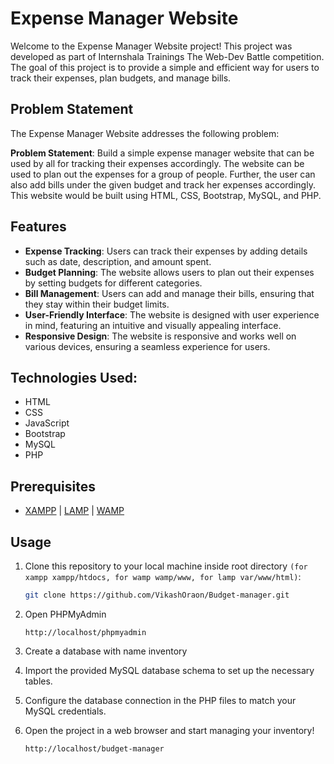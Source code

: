 # Expense Manager Website

Welcome to the Expense Manager Website project! This project was developed as part of Internshala Trainings The Web-Dev Battle competition. The goal of this project is to provide a simple and efficient way for users to track their expenses, plan budgets, and manage bills.

## Problem Statement

The Expense Manager Website addresses the following problem:

**Problem Statement**: Build a simple expense manager website that can be used by all for tracking their expenses accordingly. The website can be used to plan out the expenses for a group of people. Further, the user can also add bills under the given budget and track her expenses accordingly. This website would be built using HTML, CSS, Bootstrap, MySQL, and PHP.

## Features

- **Expense Tracking**: Users can track their expenses by adding details such as date, description, and amount spent.
- **Budget Planning**: The website allows users to plan out their expenses by setting budgets for different categories.
- **Bill Management**: Users can add and manage their bills, ensuring that they stay within their budget limits.
- **User-Friendly Interface**: The website is designed with user experience in mind, featuring an intuitive and visually appealing interface.
- **Responsive Design**: The website is responsive and works well on various devices, ensuring a seamless experience for users.

## Technologies Used:
- HTML
- CSS
- JavaScript
- Bootstrap
- MySQL
- PHP

## Prerequisites

- [XAMPP](https://www.apachefriends.org/) | [LAMP](https://www.digitalocean.com/community/tutorials/how-to-install-linux-apache-mysql-php-lamp-stack-on-ubuntu-22-04) | [WAMP](https://www.wampserver.com/en/)

## Usage

1. Clone this repository to your local machine inside root directory ```(for xampp xampp/htdocs, for wamp wamp/www, for lamp var/www/html)```:

   ```bash
   git clone https://github.com/VikashOraon/Budget-manager.git
   ```
   
3. Open PHPMyAdmin 
    ```
   http://localhost/phpmyadmin
    ```
4. Create a database with name inventory 
5. Import the provided MySQL database schema to set up the necessary tables.
6. Configure the database connection in the PHP files to match your MySQL credentials.
7. Open the project in a web browser and start managing your inventory!
    ```bash
    http://localhost/budget-manager

